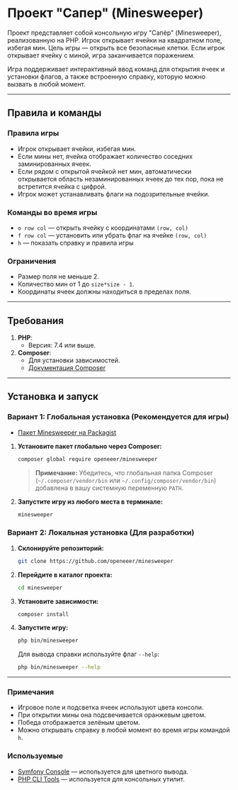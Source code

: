 # Проект "Сапер" (Minesweeper)



Проект представляет собой консольную игру "Сапёр" (Minesweeper), реализованную на PHP. Игрок открывает ячейки на квадратном поле, избегая мин. Цель игры — открыть все безопасные клетки. Если игрок открывает ячейку с миной, игра заканчивается поражением.

Игра поддерживает интерактивный ввод команд для открытия ячеек и установки флагов, а также встроенную справку, которую можно вызвать в любой момент.

---

## Правила и команды

### Правила игры

-   Игрок открывает ячейки, избегая мин.
-   Если мины нет, ячейка отображает количество соседних заминированных ячеек.
-   Если рядом с открытой ячейкой нет мин, автоматически открывается область незаминированных ячеек до тех пор, пока не встретится ячейка с цифрой.
-   Игрок может устанавливать флаги на подозрительные ячейки.

### Команды во время игры

-   `o row col` — открыть ячейку с координатами `(row, col)`
-   `f row col` — установить или убрать флаг на ячейке `(row, col)`
-   `h` — показать справку и правила игры

### Ограничения

-   Размер поля не меньше 2.
-   Количество мин от 1 до `size*size - 1`.
-   Координаты ячеек должны находиться в пределах поля.

---

## Требования

1.  **PHP**:
    -   Версия: 7.4 или выше.
2.  **Composer**:
    -   Для установки зависимостей.
    -   [Документация Composer](https://getcomposer.org/doc/)

---

## Установка и запуск

### Вариант 1: Глобальная установка (Рекомендуется для игры)

-    [Пакет Minesweeper на Packagist](https://packagist.org/packages/openeeer/minesweeper) 

1.  **Установите пакет глобально через Composer:**
    ```bash
    composer global require openeeer/minesweeper
    ```
    > **Примечание:** Убедитесь, что глобальная папка Composer (`~/.composer/vendor/bin` или `~/.config/composer/vendor/bin`) добавлена в вашу системную переменную `PATH`.

2.  **Запустите игру из любого места в терминале:**
    ```bash
    minesweeper
    ```

### Вариант 2: Локальная установка (Для разработки)

1.  **Склонируйте репозиторий:**
    ```bash
    git clone https://github.com/openeeer/minesweeper
    ```
2.  **Перейдите в каталог проекта:**
    ```bash
    cd minesweeper
    ```
3.  **Установите зависимости:**
    ```bash
    composer install
    ```
4.  **Запустите игру:**
    ```bash
    php bin/minesweeper
    ```
    Для вывода справки используйте флаг `--help`:
    ```bash
    php bin/minesweeper --help
    ```

---

### Примечания

-   Игровое поле и подсветка ячеек используют цвета консоли.
-   При открытии мины она подсвечивается оранжевым цветом.
-   Победа отображается зелёным цветом.
-   Можно открывать справку в любой момент во время игры командой `h`.

### Используемые 

-   [Symfony Console](https://symfony.com/doc/current/components/console.html) — используется для цветного вывода.
-   [PHP CLI Tools](https://github.com/php-lo/php-cli-tools) — используется для консольных утилит.